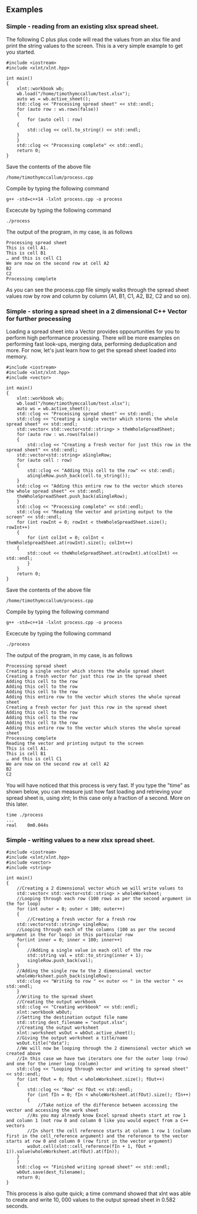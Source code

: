 ## Examples
### Simple - reading from an existing xlsx spread sheet.
The following C plus plus code will read the values from an xlsx file and print the string values to the screen. This is a very simple example to get you started.

```
#include <iostream>
#include <xlnt/xlnt.hpp>

int main()
{
    xlnt::workbook wb;
    wb.load("/home/timothymccallum/test.xlsx");
    auto ws = wb.active_sheet();
    std::clog << "Processing spread sheet" << std::endl;
    for (auto row : ws.rows(false)) 
    { 
        for (auto cell : row) 
	{ 
	    std::clog << cell.to_string() << std::endl;
	}
    }
    std::clog << "Processing complete" << std::endl;
    return 0;
}
```
Save the contents of the above file 
```
/home/timothymccallum/process.cpp
```
Compile by typing the following command
```
g++ -std=c++14 -lxlnt process.cpp -o process
```
Excecute by typing the following command
```
./process
```
The output of the program, in my case, is as follows
```
Processing spread sheet
This is cell A1.
This is cell B1
… and this is cell C1
We are now on the second row at cell A2
B2
C2
Processing complete
```
As you can see the process.cpp file simply walks through the spread sheet values row by row and column by column (A1, B1, C1, A2, B2, C2 and so on).

### Simple - storing a spread sheet in a 2 dimensional C++ Vector for further processing
Loading a spread sheet into a Vector provides oppourtunities for you to perform high performance processing. There will be more examples on performing fast look-ups, merging data, performing deduplication and more. For now, let's just learn how to get the spread sheet loaded into memory.
```
#include <iostream>
#include <xlnt/xlnt.hpp>
#include <vector>

int main()
{
    xlnt::workbook wb;
    wb.load("/home/timothymccallum/test.xlsx");
    auto ws = wb.active_sheet();
    std::clog << "Processing spread sheet" << std::endl;
    std::clog << "Creating a single vector which stores the whole spread sheet" << std::endl;
    std::vector< std::vector<std::string> > theWholeSpreadSheet;
    for (auto row : ws.rows(false)) 
    { 
        std::clog << "Creating a fresh vector for just this row in the spread sheet" << std::endl;
	std::vector<std::string> aSingleRow;
	for (auto cell : row) 
	{ 
	    std::clog << "Adding this cell to the row" << std::endl;
	    aSingleRow.push_back(cell.to_string());
	}
	std::clog << "Adding this entire row to the vector which stores the whole spread sheet" << std::endl;
	theWholeSpreadSheet.push_back(aSingleRow);
    }
    std::clog << "Processing complete" << std::endl;
    std::clog << "Reading the vector and printing output to the screen" << std::endl;
    for (int rowInt = 0; rowInt < theWholeSpreadSheet.size(); rowInt++)
    {
        for (int colInt = 0; colInt < theWholeSpreadSheet.at(rowInt).size(); colInt++)
	{
	    std::cout << theWholeSpreadSheet.at(rowInt).at(colInt) << std::endl;
        }
    }
    return 0;
}
```
Save the contents of the above file 
```
/home/timothymccallum/process.cpp
```
Compile by typing the following command
```
g++ -std=c++14 -lxlnt process.cpp -o process
```
Excecute by typing the following command
```
./process
```
The output of the program, in my case, is as follows
```
Processing spread sheet
Creating a single vector which stores the whole spread sheet
Creating a fresh vector for just this row in the spread sheet
Adding this cell to the row
Adding this cell to the row
Adding this cell to the row
Adding this entire row to the vector which stores the whole spread sheet
Creating a fresh vector for just this row in the spread sheet
Adding this cell to the row
Adding this cell to the row
Adding this cell to the row
Adding this entire row to the vector which stores the whole spread sheet
Processing complete
Reading the vector and printing output to the screen
This is cell A1.
This is cell B1
… and this is cell C1
We are now on the second row at cell A2
B2
C2
```
You will have noticed that this process is very fast. If you type the "time" as shown below, you can measure just how fast loading and retrieving your spread sheet is, using xlnt; In this case only a fraction of a second. More on this later.
```
time ./process 
...
real	0m0.044s
```
### Simple - writing values to a new xlsx spread sheet.
```
#include <iostream>
#include <xlnt/xlnt.hpp>
#include <vector>
#include <string>

int main()
{
    //Creating a 2 dimensional vector which we will write values to
    std::vector< std::vector<std::string> > wholeWorksheet;
    //Looping through each row (100 rows as per the second argument in the for loop)
    for (int outer = 0; outer < 100; outer++)
    {
        //Creating a fresh vector for a fresh row
	std::vector<std::string> singleRow;
	//Looping through each of the columns (100 as per the second argument in the for loop) in this particular row
	for(int inner = 0; inner < 100; inner++)
	{
	    //Adding a single value in each cell of the row 
	    std::string val = std::to_string(inner + 1);
	    singleRow.push_back(val);			
	}
	//Adding the single row to the 2 dimensional vector
	wholeWorksheet.push_back(singleRow);
	std::clog << "Writing to row " << outer << " in the vector " << std::endl;
    }
    //Writing to the spread sheet
    //Creating the output workbook 
    std::clog << "Creating workbook" << std::endl;
    xlnt::workbook wbOut;
    //Setting the destination output file name
    std::string dest_filename = "output.xlsx";
    //Creating the output worksheet
    xlnt::worksheet wsOut = wbOut.active_sheet();
    //Giving the output worksheet a title/name
    wsOut.title("data");
    //We will now be looping through the 2 dimensional vector which we created above
    //In this case we have two iterators one for the outer loop (row) and one for the inner loop (column)
    std::clog << "Looping through vector and writing to spread sheet" << std::endl;
    for (int fOut = 0; fOut < wholeWorksheet.size(); fOut++)
    {
        std::clog << "Row" << fOut << std::endl;
        for (int fIn = 0; fIn < wholeWorksheet.at(fOut).size(); fIn++)
        {
            //Take notice of the difference between accessing the vector and accessing the work sheet
	    //As you may already know Excel spread sheets start at row 1 and column 1 (not row 0 and column 0 like you would expect from a C++ vectors 
	    //In short the cell reference starts at column 1 row 1 (column first in the cell_reference argument) and the reference to the vector starts at row 0 and column 0 (row first in the vector argument)
	    wsOut.cell(xlnt::cell_reference(fIn + 1, fOut + 1)).value(wholeWorksheet.at(fOut).at(fIn));
	}
    }
    std::clog << "Finished writing spread sheet" << std::endl;
    wbOut.save(dest_filename); 
    return 0;
}
```
This process is also quite quick; a time command showed that xlnt was able to create and write 10, 000 values to the output spread sheet in 0.582 seconds.
